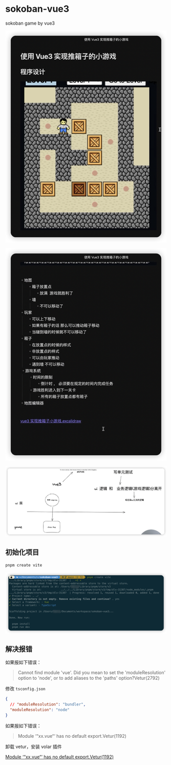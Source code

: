 # sokoban-vue3

sokoban game by vue3

![](public/001.png)

![](public/002.png)

![](public/003.png)

## 初始化项目

```bash
pnpm create vite
```

![](public/004.png)

## 解决报错

如果报如下错误：

> Cannot find module 'vue'. Did you mean to set the 'moduleResolution' option to 'node', or to add aliases to the 'paths' option?Vetur(2792)

修改 `tsconfig.json`

```json
{
  // "moduleResolution": "bundler",
  "moduleResolution": "node"
}
```

如果报如下错误：

> Module ‘“xx.vue“‘ has no default export.Vetur(1192)

卸载 vetur，安装 volar 插件

[Module ‘“xx.vue“‘ has no default export.Vetur(1192)](https://blog.csdn.net/fengjingyu168/article/details/121564493)
